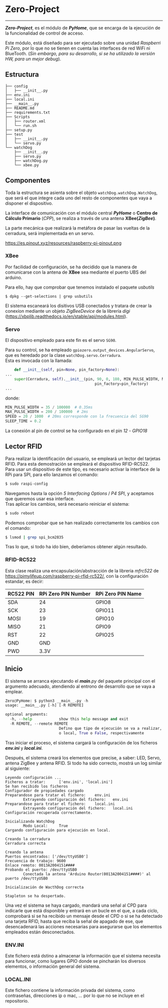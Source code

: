 # Zero-Project
___
***Zero-Project***, es el módulo de ***PyHome***, que se encarga de la ejecución de la funcionalidad de control de acceso.

Este módulo, está diseñado para ser ejecutado sobre una unidad *Raspberri Pi Zero*, por lo que no se tienen en cuenta las 
interfaces de red WiFi ni BlueTooth. (*Sin embargo, para su desarrollo, si se ha utilizado la versión HW, para un mejor 
*debug**).  

## Estructura
~~~
├── config
│   ├── __init__.py
├── env.ini
├── local.ini
├── __main__.py
├── README.md
├── requirements.txt
├── Scripts
│   ├── router.xml
│   └── run.sh
├── setup.py
├── test
│   ├── __init__.py
│   └── servo.py
└── watchDog
    ├── __init__.py
    ├── servo.py
    ├── watchDog.py
    └── xbee.py 
~~~

## Componentes
Toda la estructura se asienta sobre el objeto ```watchDog.watchDog.WatchDog```, que será el que integre cada uno del
resto de componentes que vaya a disponer el dispositivo.

La interface de comunicación con el módulo central ***PyHome*** o **Centro de Cálculo Primario** (*CPP*), se realiza a 
través de una antena **XBee(*ZigBee*)**.

La parte mecánica que realizará la metáfora de pasar las vueltas de la cerradura, será implementada en un servo.

https://es.pinout.xyz/resources/raspberry-pi-pinout.png

### XBee
Por facilidad de configuración, se ha decidido que la manera de comunicarse con la antena de **XBee** sea mediante el 
puerto UBS del arduino. 

Para ello, hay que comprobar que tenemos instalado el paquete *usbutils*
~~~
$ dpkg --get-selections | grep usbutils
~~~

El sistema escaneará los disitivos USB conectados y tratara de crear la conexíon mediante un objeto *ZigBeeDevice* de la
librería *digi* (https://xbplib.readthedocs.io/en/stable/api/modules.html).

### Servo
El dispositivo empleado para este fin es el servo ```SG90```.  

Para su control, se ha empleado ```gpiozero.output_devices.AngularServo```, que es heredado por la clase 
```watchDog.servo.Cerradura```.    
Esta es invocada con la llamada:  
```python
    def __init__(self, pin=None, pin_factory=None):
...
    super(Cerradura, self).__init__(pin, 90, 0, 180, MIN_PULSE_WIDTH, MAX_PULSE_WIDTH, SPEED,
                                        pin_factory=pin_factory)
...
```  
donde:
```python
MIN_PULSE_WIDTH = 35 / 100000  # 0.35ms
MAX_PULSE_WIDTH = 200 / 100000  # 2ms
SPEED = 20 / 1000  # 20ms corresponde con la frecuencia del SG90
SLEEP_TIME = 0.2
```
La conexión al pin de control se ha configurado en el pin *12* - *GPIO18* 

## Lector RFID
Para realizar la identificación del usuario, se empleará un lector del tarjetas RFID. Para esta demostración se empleará
 el dispositivo RFID-RC522.  
Para usar un dispositivo de este tipo, es necesario activar la interface de la RPi para SPI, para ello lanzamos el comando:  
 ~~~bash 
$ sudo raspi-config
~~~ 
Navegamos hasta la opción *5 Interfacing Options* / *P4 SPI*, y aceptamos que queremos usar esa interface.  
Tras aplicar los cambios, será necesario reiniciar el sistema:
~~~bash
$ sudo reboot
~~~
Podemos comprobar que se han realizado correctamente los cambios con el comando:
~~~bash
$ lsmod | grep spi_bcm2835
~~~
Tras lo que, si todo ha ido bien, deberíamos obtener algún resultado.

### RFID-RC522

Esta clase realiza una encapsulación/abstracción de la libreria  *mfrc522* de https://pimylifeup.com/raspberry-pi-rfid-rc522/, con la configuración estandar, es decir:  

| RC522 PIN | RPi Zero PIN Number | RPi Zero PIN Name |
|-----------|---------------------|-------------------|
| SDA       | 24                  | GPIO8             |
| SCK       | 23                  | GPIO11            |
| MOSI      | 19                  | GPIO10            |
| MISO      | 21                  | GPIO9             |
| RST       | 22                  | GPIO25            |
| GND       | GND                 |                   |
| PWD       | 3.3V                |                   |

## Inicio
El sistema se arranca ejecutando el *__main__.py* del paquete principal con el argumento adecuado, 
atendiendo al entrono de desarrollo que se vaya a emplear.

~~~python
Zero@PyHome: $ python3 __main__.py -h
usage: __main__.py [-h] [-R REMOTE]

optional arguments:
  -h, --help            show this help message and exit
  -R REMOTE, --remote REMOTE
                        Defino que tipo de ejecución se va a realizar, remota
                        o local, True o False, respectivamente
~~~

Tras iniciar el proceso, el sistema cargará la configuración de los ficheros ***env.ini*** y ***local.ini***.  

Después, el sistema creará los elementos que precise, a saber: LED, Servo, antena ZigBee y antena RFID. Si todo ha sido 
correcto, mostrá un log similar al siguiente:  

~~~log
Leyendo configuración ...
Ficheros a tratar:      ['env.ini', 'local.ini']
Se han recibido los ficheros
Configurador de propiedades cargado
Preparandose para tratar el fichero:    env.ini
        Extrayendo configuración del fichero:   env.ini
Preparandose para tratar el fichero:    local.ini
        Extrayendo configuración del fichero:   local.ini
Configuración recuperada correctamente.

Inicializando WatchDog
        Modo Local:     True
Cargando configuración para ejecución en local.

Creando la cerradura
Cerradura correcta

Creando la antena
Puertos encontrados: ['/dev/ttyUSB0']
Frecuencia de trabajo: 9600
Enlace remoto: 0013A2004151####
Probando el puerto: /dev/ttyUSB0
        Conectada la antena 'Arduino Router(0013A2004151####)' al puerto /dev/ttyUSB0

Inicialización de WacthDog correcta

Stapleton se ha despertado.
~~~

Una vez el sistema se haya cargado, mandará una señal al CPD para indicarle que está disponible y entrará en un bucle en
el que, a cada ciclo, comprobará si se ha recibido un mensaje desde el CPD o si se ha detectado una tarjeta RFID, hasta 
que reciba la señal de apagado de ese, que desencadenará las acciones necesarias para asegurarse que los elementos
empleados están desconectados.



 ### ENV.INI
 Este fichero está dstino a almacenar la información que el sistema necesita para funcionar, como lugares GPIO donde se
 pincharán los diversos elementos, o información general del sistema.
 
 ### LOCAL.INI
 Este fichero contiene la información privada del sistema, como contraseñas, direcciones ip o mac, ... por lo que no se 
 incluye en el repositorio.
